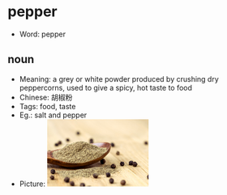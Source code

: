 # pepper

- Word: pepper

## noun

- Meaning: a grey or white powder produced by crushing dry peppercorns, used to give a spicy, hot taste to food
- Chinese: 胡椒粉
- Tags: food, taste
- Eg.: salt and pepper
- Picture: ![pepper](images/pepper.jpg)


